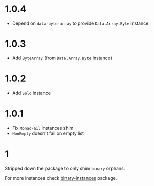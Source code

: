 # 1.0.4

- Depend on `data-byte-array` to provide `Data.Array.Byte` instance

# 1.0.3

- Add `ByteArray` (from `Data.Array.Byte` instance)

# 1.0.2

- Add `Solo` instance

# 1.0.1

- Fix `MonadFail` instances shim
- `NonEmpty` doesn't fail on empty list

# 1

Stripped down the package to only shim `binary` orphans.

For more instances check [binary-instances](https://hackage.haskell.org/package/binary-instances) package.

